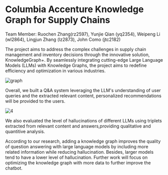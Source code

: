 # Columbia Accenture Knowledge Graph for Supply Chains

Team Member: Ruochen Zhang(rz2597), Yunjie Qian (yq2354), Weipeng Li (wl2864), Lingjun Zhang (lz2873),                              John Como (jtc2182)

The project aims to address the complex challenges in supply chain management and inventory decisions through the innovative solution, KnowledgeGraph+. By seamlessly integrating cutting-edge Large Language Models (LLMs) with Knowledge Graphs, the project aims to redefine efficiency and optimization in various industries. 

![graph](https://github.com/lwp20/columbia-accenture-knowledge-graph-for-supply-chains/assets/111889976/31c14d83-58f0-4f3c-9118-f4266ac9f24e)

Overall, we built a Q&A system leveraging the LLM's understanding of user queries and the extracted relevant content, personalized recommendations will be provided to the users.

![4](https://github.com/lwp20/columbia-accenture-knowledge-graph-for-supply-chains/assets/111889976/b2fa5a1f-b6f2-4675-a700-f3fe51439c27)

We also evaluated the level of hallucinations of different LLMs using triplets extracted from relevant content and answers,providing qualitative and quantitive analysis.

According to our research, adding a knowledge graph improves the quality of question answering with large language models by including more related information while reducing hallucination. Besides, larger models tend to have a lower level of hallucination. Further work will focus on optimizing the knowledge graph with more data to further improve the chatbot.

